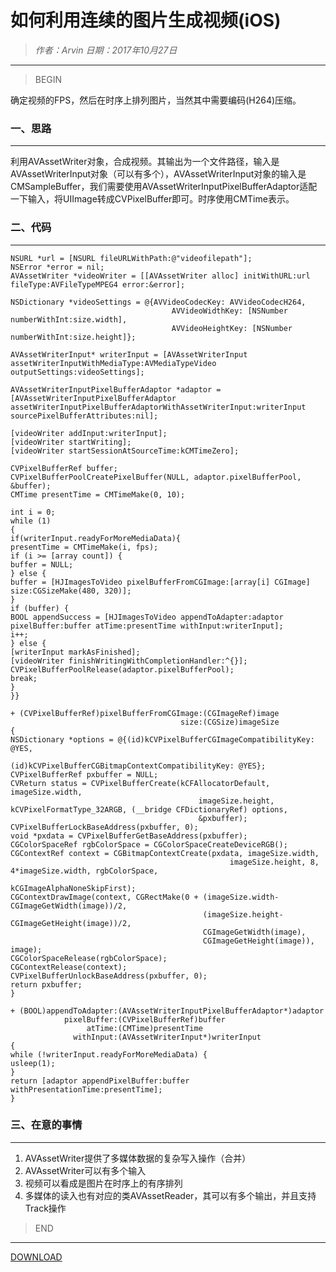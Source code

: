 
# 如何利用连续的图片生成视频(iOS)

> *作者：Arvin 日期：2017年10月27日*

---------------------------------

>BEGIN

确定视频的FPS，然后在时序上排列图片，当然其中需要编码(H264)压缩。

### 一、思路
---------------------------------

利用AVAssetWriter对象，合成视频。其输出为一个文件路径，输入是AVAssetWriterInput对象（可以有多个），AVAssetWriterInput对象的输入是CMSampleBuffer，我们需要使用AVAssetWriterInputPixelBufferAdaptor适配一下输入，将UIImage转成CVPixelBuffer即可。时序使用CMTime表示。

### 二、代码
---------------------------------

```
NSURL *url = [NSURL fileURLWithPath:@"videofilepath"];
NSError *error = nil;
AVAssetWriter *videoWriter = [[AVAssetWriter alloc] initWithURL:url fileType:AVFileTypeMPEG4 error:&error];
```

```
NSDictionary *videoSettings = @{AVVideoCodecKey: AVVideoCodecH264,
                                    AVVideoWidthKey: [NSNumber numberWithInt:size.width],
                                    AVVideoHeightKey: [NSNumber numberWithInt:size.height]};
    
AVAssetWriterInput* writerInput = [AVAssetWriterInput assetWriterInputWithMediaType:AVMediaTypeVideo outputSettings:videoSettings];

AVAssetWriterInputPixelBufferAdaptor *adaptor = [AVAssetWriterInputPixelBufferAdaptor assetWriterInputPixelBufferAdaptorWithAssetWriterInput:writerInput sourcePixelBufferAttributes:nil];

```

```
[videoWriter addInput:writerInput];  
[videoWriter startWriting];
[videoWriter startSessionAtSourceTime:kCMTimeZero];
```

```
CVPixelBufferRef buffer;
CVPixelBufferPoolCreatePixelBuffer(NULL, adaptor.pixelBufferPool, &buffer);
CMTime presentTime = CMTimeMake(0, 10);
```

```
int i = 0;
while (1)
{
if(writerInput.readyForMoreMediaData){
presentTime = CMTimeMake(i, fps);
if (i >= [array count]) {
buffer = NULL;
} else {
buffer = [HJImagesToVideo pixelBufferFromCGImage:[array[i] CGImage] size:CGSizeMake(480, 320)];
}
if (buffer) {
BOOL appendSuccess = [HJImagesToVideo appendToAdapter:adaptor pixelBuffer:buffer atTime:presentTime withInput:writerInput];
i++;
} else {
[writerInput markAsFinished];
[videoWriter finishWritingWithCompletionHandler:^{}];
CVPixelBufferPoolRelease(adaptor.pixelBufferPool);
break;
}
}}
```

```
+ (CVPixelBufferRef)pixelBufferFromCGImage:(CGImageRef)image
                                      size:(CGSize)imageSize
{
NSDictionary *options = @{(id)kCVPixelBufferCGImageCompatibilityKey: @YES,
                              (id)kCVPixelBufferCGBitmapContextCompatibilityKey: @YES};
CVPixelBufferRef pxbuffer = NULL;
CVReturn status = CVPixelBufferCreate(kCFAllocatorDefault, imageSize.width,
                                          imageSize.height, kCVPixelFormatType_32ARGB, (__bridge CFDictionaryRef) options,
                                          &pxbuffer); 
CVPixelBufferLockBaseAddress(pxbuffer, 0);
void *pxdata = CVPixelBufferGetBaseAddress(pxbuffer);
CGColorSpaceRef rgbColorSpace = CGColorSpaceCreateDeviceRGB();
CGContextRef context = CGBitmapContextCreate(pxdata, imageSize.width,
                                                 imageSize.height, 8, 4*imageSize.width, rgbColorSpace,
                                                 kCGImageAlphaNoneSkipFirst); 
CGContextDrawImage(context, CGRectMake(0 + (imageSize.width-CGImageGetWidth(image))/2,
                                           (imageSize.height-CGImageGetHeight(image))/2,
                                           CGImageGetWidth(image),
                                           CGImageGetHeight(image)), image);
CGColorSpaceRelease(rgbColorSpace);
CGContextRelease(context);
CVPixelBufferUnlockBaseAddress(pxbuffer, 0);
return pxbuffer;
}
```

```
+ (BOOL)appendToAdapter:(AVAssetWriterInputPixelBufferAdaptor*)adaptor
            pixelBuffer:(CVPixelBufferRef)buffer
                 atTime:(CMTime)presentTime
              withInput:(AVAssetWriterInput*)writerInput
{
while (!writerInput.readyForMoreMediaData) {
usleep(1);
}
return [adaptor appendPixelBuffer:buffer withPresentationTime:presentTime];
}
```

### 三、在意的事情
---------------------------------

1. AVAssetWriter提供了多媒体数据的复杂写入操作（合并）
2. AVAssetWriter可以有多个输入
3. 视频可以看成是图片在时序上的有序排列
4. 多媒体的读入也有对应的类AVAssetReader，其可以有多个输出，并且支持Track操作

>END
---------------------------------
[DOWNLOAD](./HJImagesToVideo.zip)
